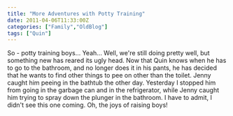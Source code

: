 ```yaml
---
title: "More Adventures with Potty Training"
date: 2011-04-06T11:33:00Z
categories: ["Family","OldBlog"]
tags: ["Quin"]
---
```


So - potty training boys... Yeah... Well, we're still doing pretty well, but something new has reared its ugly head. Now that Quin knows when he has to go to the bathroom, and no longer does it in his pants, he has decided that he wants to find other things to pee on other than the toilet. Jenny caught him peeing in the bathtub the other day. Yesterday I stopped him from going in the garbage can and in the refrigerator, while Jenny caught him trying to spray down the plunger in the bathroom. I have to admit, I didn't see this one coming. Oh, the joys of raising boys!
